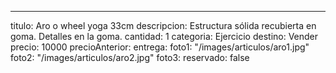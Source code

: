---
titulo: Aro o wheel yoga 33cm
descripcion: Estructura sólida recubierta en goma. Detalles en la goma.
cantidad: 1
categoria: Ejercicio
destino: Vender
precio: 10000
precioAnterior: 
entrega: 
foto1: "/images/articulos/aro1.jpg"
foto2: "/images/articulos/aro2.jpg"
foto3: 
reservado: false
